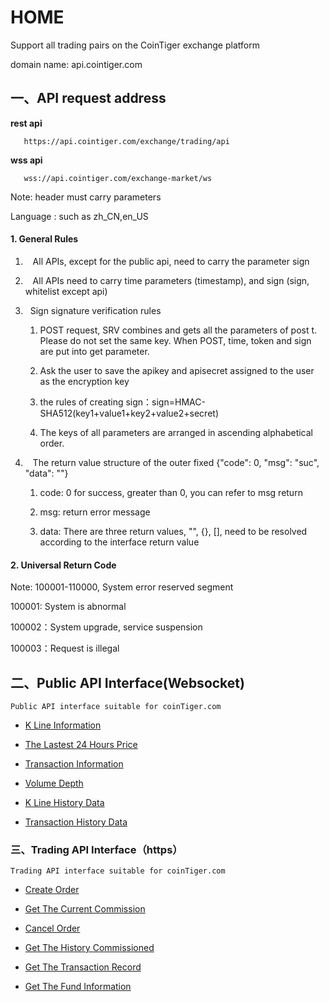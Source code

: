 # HOME

Support all trading pairs on the CoinTiger exchange platform 

domain name: api.cointiger.com

## 一、API request address

  **rest api**  
```
   https://api.cointiger.com/exchange/trading/api
```

 **wss api**<br/>
```
   wss://api.cointiger.com/exchange-market/ws
```

  Note: header must carry parameters

  Language : such as zh_CN,en_US



#### 1. General Rules	

1. &nbsp;&nbsp; All APIs, except for the public api, need to carry the parameter sign

2. &nbsp;&nbsp; All APIs need to carry  time parameters (timestamp), and sign (sign, whitelist except api)

3. &nbsp;&nbsp;Sign signature verification rules 

    1)    POST request, SRV combines and gets all the parameters of post t. Please do not set the same key. When POST, time, token  and  sign are put into get parameter.

    2)    Ask the user to save the apikey and apisecret assigned to the user as the encryption key

    3)    the rules of creating sign：sign=HMAC-SHA512(key1+value1+key2+value2+secret)

    4)    The keys of all parameters are arranged in ascending alphabetical order. 

4. &nbsp;&nbsp; The return value structure of the outer fixed {"code": 0, "msg": "suc", "data": ""}

    1)    code: 0 for success, greater than 0, you can refer to msg return

    2)    msg: return error message

    3)    data: There are three return values, "", {}, [], need to be resolved according to the interface return value


#### 2. Universal Return Code

Note: 100001-110000, System error reserved segment

100001:   System is abnormal

100002：System upgrade, service suspension

100003：Request is illegal



## 二、Public API Interface(Websocket)


```
Public API interface suitable for coinTiger.com
```

- [K Line Information](/cointiger/api-docs/wiki/Public-K线行情)

- [The Lastest 24 Hours Price](/cointiger/api-docs/wiki/Public-前24小时行情)

- [Transaction Information](/cointiger/api-docs/wiki/Public-实时成交信息)

- [Volume Depth](/cointiger/api-docs/wiki/Public-深度盘口)

- [K Line History Data](/cointiger/api-docs/wiki/Public-K线历史数据)

- [Transaction History Data](/cointiger/api-docs/wiki/Public-成交历史数据)

### 三、Trading API Interface（https）

```
Trading API interface suitable for coinTiger.com
```

- [Create Order](/cointiger/api-docs/wiki/Trading-创建订单)

- [Get The Current Commission](/cointiger/api-docs/wiki/Trading-获取当前委托)

- [Cancel Order](/cointiger/api-docs/wiki/Trading-取消订单)

- [Get The History Commissioned](/cointiger/api-docs/wiki/Trading-获取历史委托)

- [Get The Transaction Record](/cointiger/api-docs/wiki/Trading-获取成交记录)

- [Get The  Fund  Information](/cointiger/api-docs/wiki/Trading-获取资金状况)